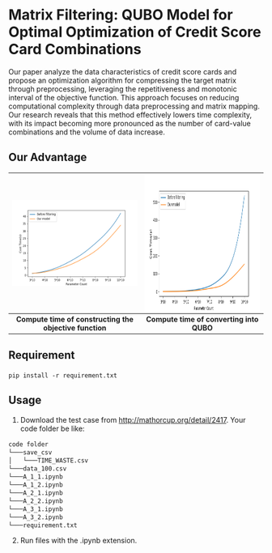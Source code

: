 

# Matrix Filtering: QUBO Model for Optimal Optimization of Credit Score Card Combinations

Our paper analyze the data characteristics of credit score cards and propose an optimization algorithm for compressing the target matrix through preprocessing, leveraging the repetitiveness and monotonic interval of the objective function. This approach focuses on reducing computational complexity through data preprocessing and matrix mapping. Our research reveals that this method effectively lowers time complexity, with its impact becoming more pronounced as the number of card-value combinations and the volume of data increase.

## Our Advantage
|<img align="left" width="480" height="170" src="https://github.com/DanggoRyo/Matrix-Filtering/blob/master/loss_over_time.png">|<img align="right" width="450" height="270" src="https://github.com/DanggoRyo/Matrix-Filtering/blob/master/compile_over_time.png">|
|:--:|:--:| 
| **Compute time of constructing the objective function** | **Compute time of converting into QUBO** |

## Requirement

``pip install -r requirement.txt``

## Usage
1. Download the test case from http://mathorcup.org/detail/2417. Your code folder be like:
~~~
code folder
└───save_csv
│   └───TIME_WASTE.csv
└───data_100.csv
└───A_1_1.ipynb
└───A_1_2.ipynb
└───A_2_1.ipynb
└───A_2_2.ipynb
└───A_3_1.ipynb
└───A_3_2.ipynb
└───requirement.txt
~~~

2. Run files with the .ipynb extension.
